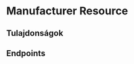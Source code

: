 # Manufacturer Resource

## Tulajdonságok

<ResourceProperties :resource="'manufacturer'" :lang="'hu'"/>

## Endpoints

[//]: <> (GET ENDPOINT)
<ResourceEndpoint :resource="'manufacturer'" :endpoint="'get'" :lang="'hu'">

<template v-slot:responseJSON>

<<< @/docs/fixtures/api/manufacturer/response/json/get_id.json

</template>

<template v-slot:responseXML>

<<< @/docs/fixtures/api/manufacturer/response/xml/get_id.xml

</template>

</ResourceEndpoint>

[//]: <> (GETCOLLECTION ENDPOINT)
<ResourceEndpoint :resource="'manufacturer'" :endpoint="'getCollection'" :lang="'hu'">

<template v-slot:responseJSON>

<<< @/docs/fixtures/api/manufacturer/response/json/get_page.json

</template>

<template v-slot:responseXML>

<<< @/docs/fixtures/api/manufacturer/response/xml/get_page.xml

</template>

</ResourceEndpoint>

[//]: <> (POST ENDPOINT)
<ResourceEndpoint :resource="'manufacturer'" :endpoint="'post'" :lang="'hu'">

<template v-slot:request>

<<< @/docs/fixtures/api/manufacturer/request/post.json

</template>

<template v-slot:responseJSON>

<<< @/docs/fixtures/api/manufacturer/response/json/get_id.json

</template>

<template v-slot:responseXML>

<<< @/docs/fixtures/api/manufacturer/response/xml/get_id.xml

</template>

</ResourceEndpoint>

[//]: <> (PUT ENDPOINT)
<ResourceEndpoint :resource="'manufacturer'" :endpoint="'put'" :lang="'hu'">

<template v-slot:request>

<<< @/docs/fixtures/api/manufacturer/request/put.json

</template>

<template v-slot:responseJSON>

<<< @/docs/fixtures/api/manufacturer/response/json/get_id.json

</template>

<template v-slot:responseXML>

<<< @/docs/fixtures/api/manufacturer/response/xml/get_id.xml

</template>

</ResourceEndpoint>

[//]: <> (DELETE ENDPOINT)
<ResourceEndpoint :resource="'manufacturer'" :endpoint="'delete'" :lang="'hu'"/>

